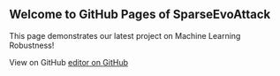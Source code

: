 ## Welcome to GitHub Pages of SparseEvoAttack

This page demonstrates our latest project on Machine Learning Robustness!

View on GitHub [editor on GitHub](https://github.com/SparseEvoAttack/SparseEvoAttack.github.io/blob/main/index.md) 

